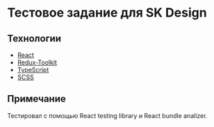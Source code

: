 # Тестовое задание для SK Design

## Технологии
- [React](https://ru.legacy.reactjs.org/)
- [Redux-Toolkit](https://redux-toolkit.js.org/)
- [TypeScript](https://www.typescriptlang.org/)
- [SCSS](https://sass-scss.ru/)

## Примечание
Тестировал с помощью React testing library и React bundle analizer.
